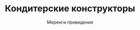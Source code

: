 ---
#site_title: Продукт # Заголовок страницы (вкладка в браузере)
uniclass: product-2 # Это трогать не нужно

#------ Карточка товара ------
title: Кондитерские конструкторы # Заголовок, который будет везде отображаться
tumbnail: /assets/images/products/tumb-product-2.png # Изображение для карточки товара

#------ Отдельная страница товара - 1 экран ------
title_section: Кондитерские конструкторы # Название продукта на странице
subtitle: Меренги привидения # Подзаголовок
describe: Наборы для приготовления вкусных сладостей. Ваш ребенок будет в восторге от проведенного времени и полученных изделий. # Описание под заголовком
size_upakovki: 187x137x35 мм # Размер упаковки
count_in: 12 шт # Кол-во в гофрокоробе
size_gofro: 395x240x150 мм # Размер гофрокороба

#------ Преимущества - 2 экран ------
# Одна карточка состоит из двух полей - img и text. Оба поля нужно заполнять, чтобы они отобазились на странице
advantages:
    - img: /assets/images/icons/cook.svg
      text: Набор содержит все необходимое для приготовления
    - img: /assets/images/icons/person.svg
      text: Идеально для совместного проведения времени с ребенком  
    - img: /assets/images/icons/like.svg
      text: Хорошее настроение обеспечено

#------ Продукция бренда - 3 экран ------
brands_products:
    - img: /assets/images/products/product-2/brands/item-1.png
    - img: /assets/images/products/product-2/brands/item-2.png
    - img: /assets/images/products/product-2/brands/item-3.png
    - img: /assets/images/products/product-2/brands/item-4.png
    - img: /assets/images/products/product-2/brands/item-5.png
    - img: /assets/images/products/product-2/brands/item-6.png
    - img: /assets/images/products/product-2/brands/item-7.png
    - img: /assets/images/products/product-2/brands/item-8.png
    - img: /assets/images/products/product-2/brands/item-9.png
    - img: /assets/images/products/product-2/brands/item-10.png
    - img: /assets/images/products/product-2/brands/item-11.png
    - img: /assets/images/products/product-2/brands/item-12.png
---